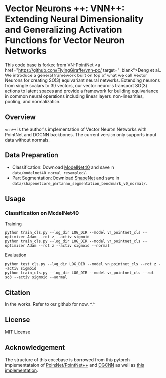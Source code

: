 # Vector Neurons ++: VNN++: Extending Neural Dimensionality and Generalizing Activation Functions for Vector Neuron Networks

This code base is forked from VN-PointNet <a href="https://github.com/FlyingGiraffe/vnn-pc/ target="_blank">Deng et al.</a>.
We introduce a general framework built on top of what we call Vector Neurons for creating SO(3) equivariant neural networks. Extending neurons from single scalars to 3D vectors, our vector neurons transport SO(3) actions to latent spaces and provide a framework for building equivariance in common neural operations including linear layers, non-linearities, pooling, and normalization.

## Overview
`vnn++` is the author's implementation of Vector Neuron Networks with PointNet and DGCNN backbones. The current version only supports input data without normals.

## Data Preparation

+ Classification: Download [ModelNet40](https://shapenet.cs.stanford.edu/media/modelnet40_normal_resampled.zip) and save in `data/modelnet40_normal_resampled/`.
+ Part Segmentation: Download [ShapeNet](https://shapenet.cs.stanford.edu/media/shapenetcore_partanno_segmentation_benchmark_v0_normal.zip)  and save in `data/shapenetcore_partanno_segmentation_benchmark_v0_normal/`.

## Usage

### Classification on ModelNet40
Training
```
python train_cls.py --log_dir LOG_DIR --model vn_pointnet_cls --optimizer Adam --rot z --activ sigmoid
python train_cls.py --log_dir LOG_DIR --model vn_pointnet_cls --optimizer Adam --rot z --activ sigmoid --normal
```

Evaluation
```
python test_cls.py --log_dir LOG_DIR --model vn_pointnet_cls --rot z --activ sigmoid
python train_cls.py --log_dir LOG_DIR --model vn_pointnet_cls --rot so3 --activ sigmoid --normal
```

## Citation
In the works. Refer to our github for now. ^.^

## License
MIT License

## Acknowledgement
The structure of this codebase is borrowed from this pytorch implementataion of [PointNet/PointNet++](https://github.com/yanx27/Pointnet_Pointnet2_pytorch) and [DGCNN](https://github.com/WangYueFt/dgcnn) as well as [this implementation](https://github.com/AnTao97/dgcnn.pytorch).
